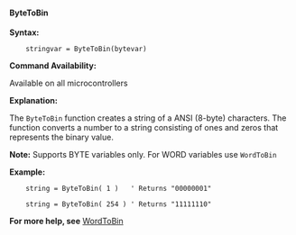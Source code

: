 <div class="section">

<div class="titlepage">

<div>

<div>

#### <span id="_bytetobin"></span>ByteToBin

</div>

</div>

</div>

<span class="strong">**Syntax:**</span>

``` screen
    stringvar = ByteToBin(bytevar)
```

<span class="strong">**Command Availability:**</span>

Available on all microcontrollers

<span class="strong">**Explanation:**</span>

The `ByteToBin` function creates a string of a ANSI (8-byte) characters.
The function converts a number to a string consisting of ones and zeros
that represents the binary value.

<span class="strong">**Note:**</span> Supports BYTE variables only. For
WORD variables use `WordToBin`

<span class="strong">**Example:**</span>

``` screen
    string = ByteToBin( 1 )   ' Returns "00000001"

    string = ByteToBin( 254 ) ' Returns "11111110"
```

<span class="strong">**For more help, see**</span>
<a href="_wordtobin.html" class="link" title="WordToBin">WordToBin</a>

</div>
